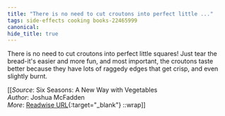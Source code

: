 ```yaml
---
title: "There is no need to cut croutons into perfect little ..."
tags: side-effects cooking books-22465999
canonical: 
hide_title: true
---
```


There is no need to cut croutons into perfect little squares! Just tear the bread-it's easier and more fun, and most important, the croutons taste better because they have lots of raggedy edges that get crisp, and even slightly burnt.


[[_Source_: Six Seasons: A New Way with Vegetables<br>
_Author_: Joshua McFadden<br>
_More_: [Readwise URL](https://readwise.io/open/443829243){:target="_blank"}
::wrap]]